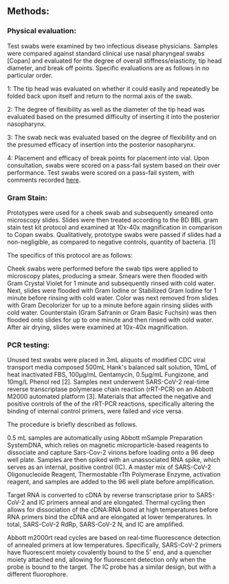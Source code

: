 ## Methods:


### Physical evaluation:

Test swabs were examined by two infectious disease physicians. Samples were compared against standard clinical use nasal pharyngeal  swabs [Copan] and evaluated for the degree of overall stiffness/elasticity, tip head diameter, and break off points. Specific evaluations are as follows in no particular order.


1: The tip head was evaluated on whether it could easily and repeatedly be folded back upon itself and return to the normal axis of the swab.

2: The degree of flexibility  as well as the diameter of the tip head was evaluated based on the presumed difficulty of inserting it into the posterior nasopharynx.

3: The swab neck was evaluated based on the degree of flexibility and on the presumed efficacy of insertion into the posterior nasopharynx.

4: Placement and efficacy of break points for placement into vial. Upon consultation, swabs were scored on a pass-fail system based on their over performance.
Test swabs were scored on a pass-fail system, with comments recorded <a href="/BIDMC/np_swab_results.xlsx">here</a>.


### Gram Stain:
Prototypes were used for a cheek swab and subsequently smeared onto microscopy slides. Slides were then treated according to the BD BBL gram stain test kit protocol and examined at 10x-40x magnification in comparison to Copan swabs. Qualitatively, prototype swabs were passed if slides had a non-negligible, as compared to negative controls, quantity of bacteria. [1]

The specifics of this protocol are as follows:

Cheek swabs were performed before the swab tips were applied to microscopy plates, producing a smear. Smears were then flooded with Gram Crystal Violet for 1 minute and subsequently rinsed with cold water. Next, slides were flooded with Gram Iodine or Stabilized Gram Iodine for 1 minute before rinsing with cold water.  Color was next removed from slides with Gram Decolorizer for up to a minute before again rinsing slides with cold water. Counterstain (Gram Safranin or Gram Basic Fuchsin)  was then flooded onto slides for up to one minute and then rinsed with cold water. After air drying, slides were examined at 10x-40x magnification.

### PCR testing:
Unused test swabs were placed in 3mL aliquots of modified CDC viral transport media composed 500mL Hank's balanced salt solution, 10mL of heat inactivated FBS, 100μg/mL Gentamycin, 0.5μg/mL Fungizone, and 10mg/L Phenol red [2]. Samples next underwent SARS-CoV-2  real-time reverse transcriptase polymerase chain reaction (rRT-PCR) on an Abbott M2000 automated platform [3].  Materials that affected the negative and positive controls of the of the rRT-PCR reactions, specifically altering the binding of internal control primers, were failed and vice versa.

The procedure is briefly described as follows.

0.5 mL samples are automatically using Abbott mSample Preparation SystemDNA, which relies on magnetic microparticle-based reagents to dissociate and capture Sars-Cov-2  virions before loading onto a 96 deep well plate.  Samples are then spiked with an unassociated RNA spike, which serves as an internal, positive control (IC). A master mix of SARS-CoV-2 Oligonucleoide Reagent, Thermostable rTth Polymerase Enzyme, activation reagent, and samples are added to the 96 well plate before amplification.

Target RNA is converted to cDNA by reverse transcriptase prior to SARS-CoV-2 and IC primers anneal and are elongated. Thermal cycling then allows for dissociation of the cDNA:RNA  bond at high temperatures  before RNA primers bind the cDNA and are elongated at lower temperatures. In total, SARS-CoV-2 RdRp, SARS-CoV-2 N, and IC are amplified.

Abbott m2000rt read cycles are based on real-time fluorescence detection of annealed primers at low temperatures. Specifically, SARS-CoV-2 primers have fluorescent moiety covalently bound to the 5' end, and a quencher moiety attached end, allowing for fluorescent detection only when the probe is bound to the target. The IC probe has a similar design, but with a different fluorophore.
